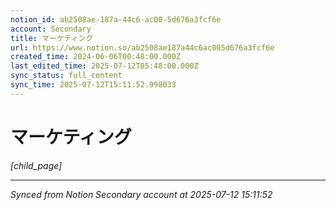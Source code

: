 ```yaml
---
notion_id: ab2508ae-187a-44c6-ac00-5d676a3fcf6e
account: Secondary
title: マーケティング
url: https://www.notion.so/ab2508ae187a44c6ac005d676a3fcf6e
created_time: 2024-06-06T00:48:00.000Z
last_edited_time: 2025-07-12T05:48:00.000Z
sync_status: full_content
sync_time: 2025-07-12T15:11:52.998033
---
```


# マーケティング

*[child_page]*


---

*Synced from Notion Secondary account at 2025-07-12 15:11:52*
